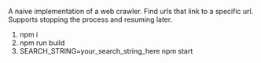 A naive implementation of a web crawler.
Find urls that link to a specific url.
Supports stopping the process and resuming later.

1. npm i
2. npm run build
3. SEARCH_STRING=your_search_string_here npm start